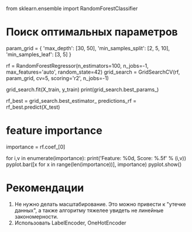 
from sklearn.ensemble import RandomForestClassifier

# Поиск оптимальных параметров
param_grid = {
    'max_depth': [30, 50],
    'min_samples_split': [2, 5, 10],
    'min_samples_leaf': [3, 5]
    }

rf = RandomForestRegressor(n_estimators=100, n_jobs=-1, max_features='auto', random_state=42)
grid_search = GridSearchCV(rf, param_grid, cv=5, scoring='r2', n_jobs=-1)

grid_search.fit(X_train, y_train)
print(grid_search.best_params_)

rf_best = grid_search.best_estimator_
predictions_rf = rf_best.predict(X_test)

# feature importance
importance = rf.coef_[0]

for i,v in enumerate(importance):
	print('Feature: %0d, Score: %.5f' % (i,v))
pyplot.bar([x for x in range(len(importance))], importance)
pyplot.show()

# Рекомендации
1. Не нужно делать масштабирование. Это можно привести к "утечке данных", а также алгоритму тяжелее увидеть не линейные закономерности.
2. Использовать LabelEncoder, OneHotEncoder
